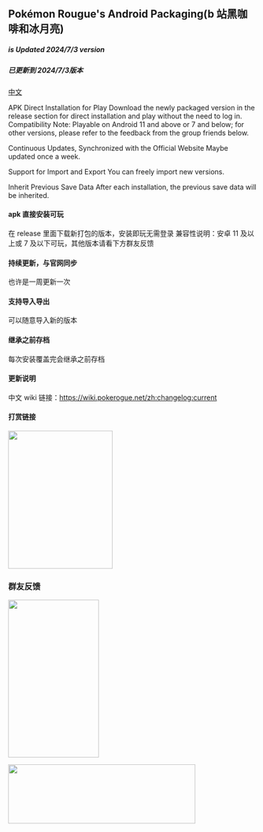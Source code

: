 <!--
 * @Author: nzgw
 * @Date: 2024-06-01 02:00:03
 * @LastEditors: nzgw
 * @LastEditTime: 2024-06-07 14:02:56
 * @FilePath: \HelloWorld\README.md
 * @Description:
 *
 * Copyright (c) 2024 by ${git_name_email}, All Rights Reserved.
-->

## Pokémon Rougue's Android Packaging(b 站黑咖啡和冰月亮)

##### is Updated 2024/7/3 version

##### 已更新到 2024/7/3版本

[中文](#apk直接安装可玩)

APK Direct Installation for Play
Download the newly packaged version in the release section for direct installation and play without the need to log in.
Compatibility Note: Playable on Android 11 and above or 7 and below; for other versions, please refer to the feedback from the group friends below.

Continuous Updates, Synchronized with the Official Website
Maybe updated once a week.

Support for Import and Export
You can freely import new versions.

Inherit Previous Save Data
After each installation, the previous save data will be inherited.

#### apk 直接安装可玩

在 release 里面下载新打包的版本，安装即玩无需登录
兼容性说明：安卓 11 及以上或 7 及以下可玩，其他版本请看下方群友反馈

#### 持续更新，与官网同步

也许是一周更新一次

#### 支持导入导出

可以随意导入新的版本

#### 继承之前存档

每次安装覆盖完会继承之前存档

#### 更新说明

中文 wiki 链接：https://wiki.pokerogue.net/zh:changelog:current

#### 打赏链接

<a href="https://smms.app/image/dH5gmwYtMaKBrWO" target="_blank"><img src="https://s2.loli.net/2024/06/02/dH5gmwYtMaKBrWO.jpg" width=212 height=280></a>

### 群友反馈

<a href="https://smms.app/image/fOwC29NYQ81rVvy" target="_blank"><img src="https://s2.loli.net/2024/06/02/fOwC29NYQ81rVvy.png" width=184 height=320></a>

<a href="https://smms.app/image/aqo3BJyw8xTrbOV" target="_blank"><img src="https://s2.loli.net/2024/06/02/aqo3BJyw8xTrbOV.png" width=380 height=120></a>
